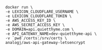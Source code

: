 

	docker run \
	-e LEXICON_CLOUDFLARE_USERNAME \
	-e LEXICON_CLOUDFLARE_TOKEN \
	-e AWS_ACCESS_KEY_ID \
	-e AWS_SECRET_ACCESS_KEY \
	-e DOMAIN=api.quietthyme.com \
	-e API_GATEWAY_NAME=dev-quietthyme-api \
	-v `pwd`/certs:/srv/certs \
	analogj/aws-api-gateway-letsencrypt